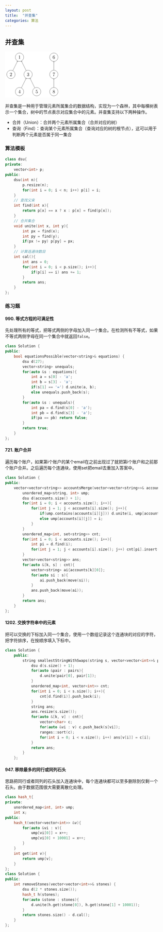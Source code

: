 ```yaml
---
layout: post
title:  "并查集"
categories: 算法
---
```

## 并查集
![alt text](/asset/images/image2.png)

并查集是一种用于管理元素所属集合的数据结构，实现为一个森林，其中每棵树表示一个集合，树中的节点表示对应集合中的元素。并查集支持以下两种操作。
* 合并（Union）：合并两个元素所属集合（合并对应的树）
* 查询（Find）：查询某个元素所属集合（查询对应的树的根节点），这可以用于判断两个元素是否属于同一集合

### 算法模板
```cpp
class dsu{
private:
    vector<int> p;
public:
    dsu(int n){
        p.resize(n);
        for(int i = 0; i < n; i++) p[i] = i;
    }
    // 查找父亲
    int find(int x){
        return p[x] == x ? x : p[x] = find(p[x]);
    }
    // 合并集合
    void unite(int x, int y){
        int px = find(x);
        int py = find(y);
        if(px != py) p[py] = px;
    }
    // 计算连通块数目
    int cal(){
        int ans = 0;
        for(int i = 0; i < p.size(); i++){
            if(p[i] == i) ans += 1;
        }
        return ans;
    }
};
```

### 练习题

#### 990. 等式方程的可满足性
先处理所有的等式，把等式两侧的字母加入同一个集合。在检测所有不等式，如果不等式两侧字母在同一个集合中就返回`false`。
```cpp
class Solution {
public:
    bool equationsPossible(vector<string>& equations) {
        dsu d(27);
        vector<string> unequals;
        for(auto &s : equations){
            int a = s[0] - 'a';
            int b = s[3] - 'a';
            if(s[1] == '=') d.unite(a, b);
            else unequals.push_back(s);
        }
        for(auto &s : unequals){
            int pa = d.find(s[0] - 'a');
            int pb = d.find(s[3] - 'a');
            if(pa == pb) return false; 
        }
        return true;
    }
};
```

#### 721. 账户合并
遍历每个账户，如果第i个账户的某个email在之前出现过了就把第i个账户和之前那个账户合并。之后遍历每个连通块，使用set把email去重加入答案中。
```cpp
class Solution {
public:
    vector<vector<string>> accountsMerge(vector<vector<string>>& accounts) {
        unordered_map<string, int> ump;
        dsu d(accounts.size() + 1);
        for(int i = 0; i < accounts.size(); i++){
            for(int j = 1; j < accounts[i].size(); j++){
                if(ump.contains(accounts[i][j])) d.unite(i, ump[accounts[i][j]]);
                else ump[accounts[i][j]] = i;
            }
        }
        unordered_map<int, set<string>> cnt;
        for(int i = 0; i < accounts.size(); i++){
            int pi = d.find(i);
            for(int j = 1; j < accounts[i].size(); j++) cnt[pi].insert(accounts[i][j]);
        }
        vector<vector<string>> ans;
        for(auto &[k, s] : cnt){
            vector<string> ai{accounts[k][0]};
            for(auto si : s){
                ai.push_back(move(si));
            }
            ans.push_back(move(ai));
        }
        return ans;
    }
};
```

#### 1202. 交换字符串中的元素

把可以交换的下标加入同一个集合，使用一个数组记录这个连通块的对应的字符，把字符排序，在按顺序填入下标中。
```cpp
class Solution {
    public:
        string smallestStringWithSwaps(string s, vector<vector<int>>& pairs) {
            dsu d(s.size() + 1);
            for(auto &pair : pairs){
                d.unite(pair[0], pair[1]);
            }      
            unordered_map<int, vector<int>> cnt;
            for(int i = 0; i < s.size(); i++){
                cnt[d.find(i)].push_back(i);
            }
            string ans;
            ans.resize(s.size());
            for(auto &[k, v] : cnt){
                vector<char> c;
                for(auto &vi : v) c.push_back(s[vi]);
                ranges::sort(c);
                for(int i = 0; i < v.size(); i++) ans[v[i]] = c[i];
            }
            return ans;
        }
    };
```

#### 947. 移除最多的同行或同列石头

思路把同行或者同列的石头加入连通块中，每个连通块都可以至多删除到仅剩一个石头。由于数据范围很大需要离散化处理。
```cpp
class hash_t{
private:
    unordered_map<int, int> ump;
    int x;
public:
    hash_t(vector<vector<int>> &v){
        for(auto &vi : v){
            ump[vi[0]] = x++;
            ump[vi[0] + 10001] = x++;
        }
    }
    int get(int v){
        return ump[v];
    }
};
class Solution {
public:
    int removeStones(vector<vector<int>>& stones) {
        dsu d(2 * stones.size());
        hash_t h(stones);
        for(auto &stone : stones){
            d.unite(h.get(stone[0]), h.get(stone[1] + 10001));
        }
        return stones.size() - d.cal();
    }
};
```

